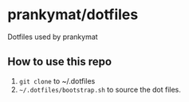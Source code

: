 # prankymat/dotfiles
Dotfiles used by prankymat

## How to use this repo
1. ```git clone``` to ~/.dotfiles
2. ```~/.dotfiles/bootstrap.sh``` to source the dot files.
